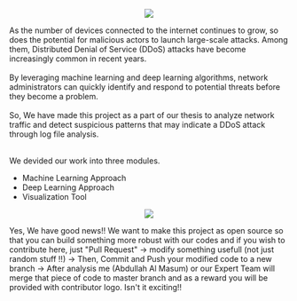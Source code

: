 <p align="center">
<img src="https://hits.seeyoufarm.com/api/count/incr/badge.svg?url=https%3A%2F%2Fgithub.com%2FThesis-on-Cyber-Security%2F&count_bg=%23148DEA&title_bg=%23000000&icon=github.svg&icon_color=%23FAFF00&title=Total+Visitors&edge_flat=false"/>
</p>

<div>
As the number of devices connected to the internet continues to grow, so does the potential for malicious actors to launch large-scale attacks. Among them, Distributed Denial of Service (DDoS) attacks have become increasingly common in recent years. <br/><br/> 
By leveraging machine learning and deep learning algorithms, network administrators can quickly identify and respond to potential threats before they become a problem. <br/><br/>  
So, We have made this project as a part of our thesis to analyze network traffic and detect suspicious patterns that may indicate a DDoS attack through log file analysis. <br/><br/>

We devided our work into three modules.
<ul>
  <li>Machine Learning Approach</li>
  <li>Deep Learning Approach</li>
  <li>Visualization Tool</li>
</ul>
</div>

<p align="center">
<img src="https://badgen.net/badge/Open%20Source%20%3F/Yes%21/blue?icon=github"/>
</p>

Yes, We have good news!! We want to make this project as open source so that you can build something more robust with our codes and if you wish to contribute here, just "Pull Request" &rarr; modify something usefull (not just random stuff !!) &rarr; Then, Commit and Push your modified code to a new branch &rarr; After analysis  me (Abdullah Al Masum) or our Expert Team will merge that piece of code to master branch and as a reward you will be provided with contributor logo. Isn't it exciting!!
